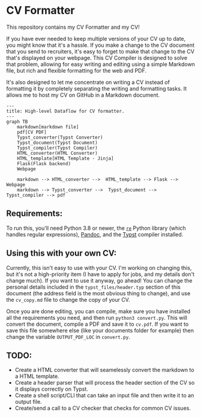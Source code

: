 # CV Formatter

This repository contains my CV Formatter and my CV!

If you have ever needed to keep multiple versions of your CV up to date, you might know that it's a hassle. If you make a change to the CV document that you send to recruiters, it's easy to forget to make that change to the CV that's displayed on your webpage. This CV Compiler is designed to solve that problem, allowing for easy writing and editing using a simple Markdown file, but rich and flexible formatting for the web and PDF.

It's also designed to let me concentrate on writing a CV instead of formatting it by completely separating the writing and formatting tasks. It allows me to host my CV on GitHub in a Markdown document.

```mermaid
---
title: High-level Dataflow for CV formatter.
---
graph TB
	markdown[markdown file]
	pdf[CV PDF]
	Typst_converter(Typst Converter)
	Typst_document(Typst Document)
	Typst_compiler(Typst Compiler)
	HTML_converter(HTML Converter)
	HTML_template[HTML Template - Jinja]
	Flask(Flask backend)
	Webpage
	
	markdown --> HTML_converter -->  HTML_template --> Flask --> Webpage
	markdown --> Typst_converter -->  Typst_document --> Typst_compiler --> pdf
```

## Requirements:

To run this, you'll need Python 3.8 or newer, the [`re`](https://docs.python.org/3/library/re.html) Python library (which handles regular expressions), [Pandoc](https://pandoc.org/), and the [Typst](https://typst.app/) compiler installed. 

## Using this with your own CV:
Currently, this isn't easy to use with your CV. I'm working on changing this, but it's not a high-priority item (I have to apply for jobs, and my details don't change much).
If you want to use it anyway, go ahead! You can change the personal details included in the  `typst_files/header.typ` section of this document (the address field is the most obvious thing to change), and use the `cv_copy.md` file to change the copy of your CV.

Once you are done editing, you can compile, make sure you have installed all the requirements you need, and then run `python3 convert.py`. This will convert the document, compile a PDF and save it to `cv.pdf`. If you want to save this file somewhere else (like your documents folder for example) then change the variable `OUTPUT_PDF_LOC` in `convert.py`.

## TODO:
+ Create a HTML converter that will seamelessly convert the markdown to a HTML template.
+ Create a header parser that will process the header section of the CV so it displays correctly on Typst.
+ Create a shell script/CLI that can take an input file and then write it to an output file.
+ Create/send a call to a CV checker that checks for common CV issues.
 

